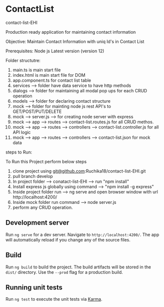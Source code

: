 # ContactList
  
contact-list-EHI 

Production ready application for maintaining contact information

Objective: 
Maintain Contact Information with uniq Id's in Contact List

Prerequisites: 
Node js Latest version (version 12)

Folder structutre:
1.	main.ts is main start file
2.	index.html is main start file for DOM
3.	app.component.ts for contact list table
4.	services --> folder have data service to have http methods
5.	dialogs --> folder for maintaining all modal pop ups for each CRUD operation
6.	models --> folder for declaring contact structure
7.	mock --> folder for mainting node js rest API's to GET/POST/PUT/DELETE
8.	mock --> server.js --> for creating node server with express
9.	mock --> app --> routes --> contact-list.routes.js for all CRUD methos.
10.	mock --> app --> routes --> controllers --> contact-list.controller.js for all API logic
11.	mock --> app --> routes --> controllers --> contact-list.json for mock data

steps to Run:

 To Run this Project perform below steps
 
1.	clone project using git@github.com:Ruchika18/contact-list-EHI.git 
2.	pull branch develop
3.	In project folder --> conatact-list-EHI --> run "npm install"
4.	Install express js globally using command --> "npm install -g express"
5.	Inside project folder run --> ng serve and open browser window with url http://localhost:4200/
6.	Inside mock folder run command --> node server.js
7.	perform any CRUD operation.


## Development server

Run `ng serve` for a dev server. Navigate to `http://localhost:4200/`. The app will automatically reload if you change any of the source files.


## Build

Run `ng build` to build the project. The build artifacts will be stored in the `dist/` directory. Use the `--prod` flag for a production build.

## Running unit tests

Run `ng test` to execute the unit tests via [Karma](https://karma-runner.github.io).
